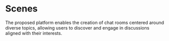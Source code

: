 # Scenes
The proposed platform enables the creation of chat rooms centered around diverse topics, allowing users to discover and engage in discussions aligned with their interests.
